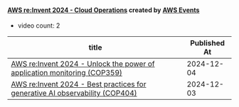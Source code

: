 

#### [AWS re:Invent 2024 - Cloud Operations](https://www.youtube.com/playlist?list=PL2yQDdvlhXf_Tf2RdMc_CG73PdGVIV2uZ) created by [AWS Events](https://www.youtube.com/channel/UCdoadna9HFHsxXWhafhNvKw)

* video count: 2 

| title                                                                                                                       | Published At |
| --------------------------------------------------------------------------------------------------------------------------- | ------------ |
| [AWS re:Invent 2024 - Unlock the power of application monitoring (COP359)](https://www.youtube.com/watch?v=rja_3TTD1VA)     | 2024-12-04   |
| [AWS re:Invent 2024 - Best practices for generative AI observability (COP404)](https://www.youtube.com/watch?v=sRjm6HS6yYU) | 2024-12-03   |